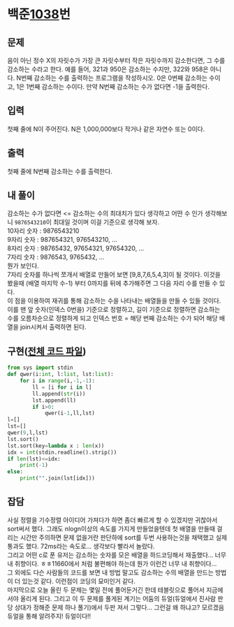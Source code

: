 # 백준[1038](https://www.acmicpc.net/problem/1038)번
## 문제
음이 아닌 정수 X의 자릿수가 가장 큰 자릿수부터 작은 자릿수까지 감소한다면, 그 수를 감소하는 수라고 한다. 예를 들어, 321과 950은 감소하는 수지만, 322와 958은 아니다. N번째 감소하는 수를 출력하는 프로그램을 작성하시오. 0은 0번째 감소하는 수이고, 1은 1번째 감소하는 수이다. 만약 N번째 감소하는 수가 없다면 -1을 출력한다.

## 입력
첫째 줄에 N이 주어진다. N은 1,000,000보다 작거나 같은 자연수 또는 0이다.

## 출력
첫째 줄에 N번째 감소하는 수를 출력한다.

## 내 풀이
감소하는 수가 없다면 <= 감소하는 수의 최대치가 있다 생각하고 어떤 수 인가 생각해보니 `9876543210`이 최대일 것이며 이걸 기준으로 생각해 보자.  
10자리 숫자 : 9876543210  
9자리 숫자 : 987654321, 976543210, ...  
8자리 숫자 : 98765432, 97654321, 97654320, ...  
7자리 숫자 : 9876543, 9765432, ...  
뭔가 보인다.  
7자리 숫자를 하나씩 쪼개서 배열로 만들어 보면 [9,8,7,6,5,4,3]이 될 것이다. 이것을 봤을때 (배열 마지막 수-1) 부터 0까지를 뒤에 추가해주면 그 다음 자리 수를 만들 수 있다.  
이 점을 이용하여 재귀를 통해 감소하는 수을 나타내는 배열들을 만들 수 있들 것이다.  
이를 맨 앞 숫자(인덱스 0번을) 기준으로 정렬하고, 길이 기준으로 정렬하면 감소하는 수를 오름차순으로 정렬하게 되고 인덱스 번호 = 해당 번째 감소하는 수가 되어 해당 배열을 join시켜서 출력하면 된다.

## 구현([전체 코드 파일](/baekjoon/1038/c.c))
``` python
from sys import stdin
def qwer(i:int, l:list, lst:list):
    for i in range(i,-1,-1):
        ll = [i for i in l]
        ll.append(str(i))
        lst.append(ll)
        if i>0:
            qwer(i-1,ll,lst)
l=[]
lst=[]
qwer(9,l,lst)
lst.sort()
lst.sort(key=lambda x : len(x))
idx = int(stdin.readline().strip())
if len(lst)<=idx:
    print(-1)
else:
    print("".join(lst[idx]))
```

## 잡담
사실 정렬을 기수정렬 아이디어 가져다가 하면 좀더 빠르게 할 수 있겠지만 귀찮아서 sort써서 했다. 그래도 nlogn이상의 속도를 가지게 만들었을텐데 첫 배열을 만들때 걸리는 시간만 주의하면 문제 없을거란 판단하에 sort를 두번 사용하는것을 채택했고 실제 통과도 했다. 72ms라는 속도로... 생각보다 빨라서 놀랐다.  
그리고 어떤 c로 푼 유저는 감소하는 숫자를 모은 배열을 하드코딩해서 재출했다... 너무 내 취향이다. ㅎㅎ11660에서 처럼 불편해야 하는데 뭔가 이런건 너무 내 취향이다...   
그 외에도 다슨 사람들의 코드를 보면 내 방법 말고도 감소하는 수의 배열을 만드는 방법이 더 있는것 같다. 이런점이 코딩의 묘미인거 같다.  
마지막으로 오늘 올린 두 문제는 몇일 전에 풀어둔거긴 한데 테블릿으로 풀어서 지금에서야 올리게 된다. 그리고 이 두 문제를 풀게된 계기는 어둠의 듀얼(듀얼에서 진사람 판당 상대가 정해준 문제 하나 풀기)에서 두판 져서 그렇다... 그런걸 왜 하냐고? 모르겠음 듀얼을 통해 알려주지! 듀얼이다!!